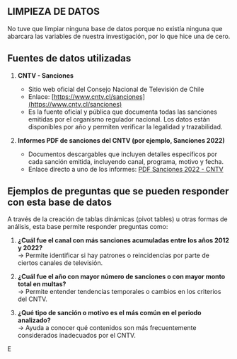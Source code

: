 ## LIMPIEZA DE DATOS
No tuve que limpiar ninguna base de datos porque no existía ninguna que abarcara las variables de nuestra investigación, por lo que hice una de cero. 

## Fuentes de datos utilizadas

1. **CNTV - Sanciones**  
   - Sitio web oficial del Consejo Nacional de Televisión de Chile  
   - Enlace: [https://www.cntv.cl/sanciones](https://www.cntv.cl/sanciones)  
   - Es la fuente oficial y pública que documenta todas las sanciones emitidas por el organismo regulador nacional. Los datos están disponibles por año y permiten verificar la legalidad y trazabilidad.

2. **Informes PDF de sanciones del CNTV (por ejemplo, Sanciones 2022)**  
   - Documentos descargables que incluyen detalles específicos por cada sanción emitida, incluyendo canal, programa, motivo y fecha.  
   - Enlace directo a uno de los informes: [PDF Sanciones 2022 - CNTV](https://www.cntv.cl/sanciones/pdf-sanciones-2022)

## Ejemplos de preguntas que se pueden responder con esta base de datos

A través de la creación de tablas dinámicas (pivot tables) u otras formas de análisis, esta base permite responder preguntas como:

1. **¿Cuál fue el canal con más sanciones acumuladas entre los años 2012 y 2022?**  
   → Permite identificar si hay patrones o reincidencias por parte de ciertos canales de televisión.

2. **¿Cuál fue el año con mayor número de sanciones o con mayor monto total en multas?**  
   → Permite entender tendencias temporales o cambios en los criterios del CNTV.

3. **¿Qué tipo de sanción o motivo es el más común en el periodo analizado?**  
   → Ayuda a conocer qué contenidos son más frecuentemente considerados inadecuados por el CNTV.

E
